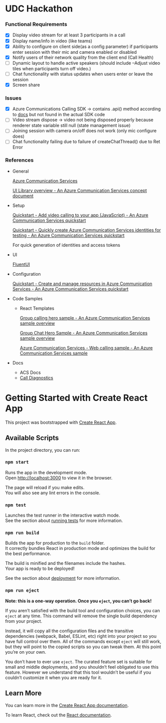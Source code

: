 # UDC Hackathon

### Functional Requirements

- [x] Display video stream for at least 3 participants in a call
- [x] Display name/info in video (like teams)
- [x] Ability to configure on client side(as a config parameter) if participants enter session with their mic and camera enabled or disabled
- [x] Notify users of their network quality from the client end (Call Health)
- [ ] Dynamic layout to handle active speakers (should include –Adjust video tiles when participants turn off video.)
- [ ] Chat functionality with status updates when users enter or leave the session
- [x] Screen share

### Issues

- [x] Azure Communications Calling SDK → contains .api() method according to [docs](https://docs.microsoft.com/en-us/javascript/api/azure-communication-services/@azure/communication-calling/call?view=azure-communication-services-js) but not found in the actual SDK code
- [ ] Video stream dispose → video not being disposed properly because renderer state variable still null (state management issue)
- [ ] Joining session with camera on/off does not work (only mic configure does)
- [ ] Chat functionality failing due to failure of createChatThread() due to Ret Error

### References

- General

  [Azure Communication Services](https://docs.microsoft.com/en-us/azure/communication-services/)

  [UI Library overview - An Azure Communication Services concept document](https://docs.microsoft.com/en-US/azure/communication-services/concepts/ui-library/ui-library-overview)

- Setup

  [Quickstart - Add video calling to your app (JavaScript) - An Azure Communication Services quickstart](https://docs.microsoft.com/en-us/azure/communication-services/quickstarts/voice-video-calling/get-started-with-video-calling?pivots=platform-web)

  [Quickstart - Quickly create Azure Communication Services identities for testing - An Azure Communication Services quickstart](https://docs.microsoft.com/en-us/azure/communication-services/quickstarts/identity/quick-create-identity)

  For quick generation of identities and access tokens
  
- UI

  [FluentUI](https://developer.microsoft.com/en-us/fluentui)

- Configuration

  [Quickstart - Create and manage resources in Azure Communication Services - An Azure Communication Services quickstart](https://docs.microsoft.com/en-us/azure/communication-services/quickstarts/create-communication-resource?pivots=platform-azp&tabs=windows)

- Code Samples

  - React Templates

    [Group calling hero sample - An Azure Communication Services sample overview](https://docs.microsoft.com/en-us/azure/communication-services/samples/calling-hero-sample?pivots=platform-web)

    [Group Chat Hero Sample - An Azure Communication Services sample overview](https://docs.microsoft.com/en-us/azure/communication-services/samples/chat-hero-sample)

    [Azure Communication Services - Web calling sample - An Azure Communication Services sample](https://docs.microsoft.com/en-us/azure/communication-services/samples/web-calling-sample)
    
- Docs

  - ACS Docs
  - [Call Diagnostics](https://techcommunity.microsoft.com/t5/azure-communication-services/introducing-azure-communication-services-call-diagnostics/ba-p/2557632)

# Getting Started with Create React App

This project was bootstrapped with [Create React App](https://github.com/facebook/create-react-app).

## Available Scripts

In the project directory, you can run:

### `npm start`

Runs the app in the development mode.\
Open [http://localhost:3000](http://localhost:3000) to view it in the browser.

The page will reload if you make edits.\
You will also see any lint errors in the console.

### `npm test`

Launches the test runner in the interactive watch mode.\
See the section about [running tests](https://facebook.github.io/create-react-app/docs/running-tests) for more information.

### `npm run build`

Builds the app for production to the `build` folder.\
It correctly bundles React in production mode and optimizes the build for the best performance.

The build is minified and the filenames include the hashes.\
Your app is ready to be deployed!

See the section about [deployment](https://facebook.github.io/create-react-app/docs/deployment) for more information.

### `npm run eject`

**Note: this is a one-way operation. Once you `eject`, you can’t go back!**

If you aren’t satisfied with the build tool and configuration choices, you can `eject` at any time. This command will remove the single build dependency from your project.

Instead, it will copy all the configuration files and the transitive dependencies (webpack, Babel, ESLint, etc) right into your project so you have full control over them. All of the commands except `eject` will still work, but they will point to the copied scripts so you can tweak them. At this point you’re on your own.

You don’t have to ever use `eject`. The curated feature set is suitable for small and middle deployments, and you shouldn’t feel obligated to use this feature. However we understand that this tool wouldn’t be useful if you couldn’t customize it when you are ready for it.

## Learn More

You can learn more in the [Create React App documentation](https://facebook.github.io/create-react-app/docs/getting-started).

To learn React, check out the [React documentation](https://reactjs.org/).
